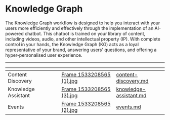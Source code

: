 # Knowledge Graph

The Knowledge Graph workflow is designed to help you interact with your users more efficiently and effectively through the implementation of an AI-powered chatbot. This chatbot is trained on your library of content, including videos, audio, and other intellectual property (IP).  With complete control in your hands, the Knowledge Graph (KG) acts as a loyal representative of your brand, answering users' questions, and offering a hyper-personalised user experience.



***

<table data-view="cards"><thead><tr><th></th><th></th><th></th><th data-hidden data-card-cover data-type="files"></th><th data-hidden data-card-target data-type="content-ref"></th></tr></thead><tbody><tr><td>Content Discovery</td><td></td><td></td><td><a href="../../../.gitbook/assets/Frame 1533208565 (1).jpg">Frame 1533208565 (1).jpg</a></td><td><a href="content-discovery.md">content-discovery.md</a></td></tr><tr><td>Knowledge Assistant </td><td></td><td></td><td><a href="../../../.gitbook/assets/Frame 1533208565 (3).jpg">Frame 1533208565 (3).jpg</a></td><td><a href="../knowledge-graph/knowledge-assistant.md">knowledge-assistant.md</a></td></tr><tr><td>Events </td><td></td><td></td><td><a href="../../../.gitbook/assets/Frame 1533208565 (2).jpg">Frame 1533208565 (2).jpg</a></td><td><a href="../knowledge-graph/events.md">events.md</a></td></tr></tbody></table>
